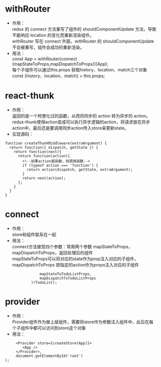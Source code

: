# withRouter
* 作用：<br>
 redux 的 connect 方法重写了组件的 shouldComponentUpdate 方法，导致不能响应 location 的变化而重新渲染组件。<br>
 withRouter 写在 connect 外面，withRouter 的 shouldComponentUpdate 不会被重写，组件会成功的重新渲染。<br>
* 用法：<br>
const App = withRouter(connect (mapStateToProps,mapDispatchToProps))(App);<br>
每个子组件可以通过this.props 获取history、location、match三个对象<br>
const {history、location、match} = this.props;<br>

# react-thunk
* 作用：<br>
返回的是一个柯里化过的函数，从而将同步的 action 转为异步的 action。 <br>
redux-thunk使得action变成可以执行异步逻辑的action，将请求放在异步action中，最后还是要调用同步action传入store来更新state。 <br>
* 实现源码：<br>
```
function createThunkMiddleware(extraArgument) {
  return function({ dispatch, getState }) {
    return function(next){
      return function(action){
        <!--如果action是函数，则调用函数-->
        if (typeof action === 'function') {
          return action(dispatch, getState, extraArgument);
        }
        return next(action);
      };
    }
  }
}
```
# connect
* 作用：<br>
store和组件联系在一起 <br> 
* 用法：<br>
connect方法接受四个参数：常用两个参数 mapStateToProps，mapDispatchToProps，返回处理后的组件<br>
mapStateToProps可以将对应的state作为prop注入对应的子组件，mapDispatchToProps 把指定的action作为props注入对应的子组件<br>
```const VisibleTodoList = connect(
                mapStateToTodoListProps,
                mapDispatchToTodoListProps
            )(TodoList);
```
# provider
* 作用：<br> 
Provider组件作为做上层组件，需要将store作为参数注入组件中，此后在每个子组件中都可以访问到store这个对象<br>
* 用法：<br>
```ReactDOM.render(
     <Provider store={createStore(App)}>
        <App />
     </Provider>,
     document.getElementById('root')
);
```

